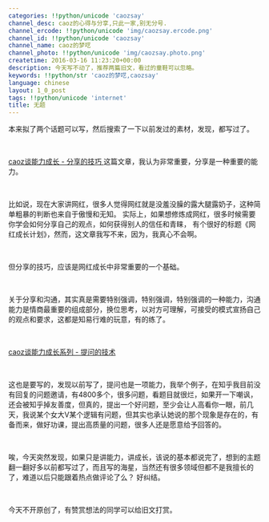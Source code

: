 ```yaml
---
categories: !!python/unicode 'caozsay'
channel_desc: caoz的心得与分享,只此一家,别无分号.
channel_ercode: !!python/unicode 'img/caozsay.ercode.png'
channel_id: !!python/unicode 'caozsay'
channel_name: caoz的梦呓
channel_photo: !!python/unicode 'img/caozsay.photo.png'
createtime: 2016-03-16 11:23:20+00:00
description: 今天写不动了，推荐两篇旧文，看过的童鞋可以忽略。
keywords: !!python/str 'caoz的梦呓,caozsay'
language: chinese
layout: 1_0_post
tags: !!python/unicode 'internet'
title: 无题
---
```

<div class="rich_media_content" id="js_content">
<p>
         本来拟了两个话题可以写，然后搜索了一下以前发过的素材，发现，都写过了。
        </p>
<p>
<br/>
</p>
<p>
<a data_ue_src="http://mp.weixin.qq.com/s?__biz=MzI0MjA1Mjg2Ng==&amp;mid=400593040&amp;idx=1&amp;sn=db2998fe0a8f018b434221a2b78e03e9&amp;scene=21#wechat_redirect" href="http://mp.weixin.qq.com/s?__biz=MzI0MjA1Mjg2Ng==&amp;mid=400593040&amp;idx=1&amp;sn=db2998fe0a8f018b434221a2b78e03e9&amp;scene=21#wechat_redirect" target="_blank">
          caoz谈能力成长 - 分享的技巧
         </a>
         这篇文章，我认为非常重要，分享是一种重要的能力。
         <br/>
</p>
<p>
<br/>
</p>
<p>
         比如说，现在大家讲网红，很多人觉得网红就是没羞没臊的露大腿露奶子，这种简单粗暴的判断也来自于傲慢和无知。 实际上，如果想修炼成网红，很多时候需要你学会如何分享自己的观点，如何获得别人的信任和青睐， 有个很好的标题《网红成长计划》，然而，这文章我写不来，因为，我真心不会啊。
        </p>
<p>
<br/>
</p>
<p>
         但分享的技巧，应该是网红成长中非常重要的一个基础。
        </p>
<p>
<br/>
</p>
<p>
         关于分享和沟通，其实真是需要特别强调，特别强调，特别强调的一种能力，沟通能力是情商最重要的组成部分，换位思考，以对方可理解，可接受的模式宣扬自己的观点和要求，这都是知易行难的玩意，有的练了。
        </p>
<p>
<br/>
</p>
<p>
<a data_ue_src="http://mp.weixin.qq.com/s?__biz=MzI0MjA1Mjg2Ng==&amp;mid=209695455&amp;idx=1&amp;sn=4d9a296a87f9525907e1e58c85b0648b&amp;scene=21#wechat_redirect" href="http://mp.weixin.qq.com/s?__biz=MzI0MjA1Mjg2Ng==&amp;mid=209695455&amp;idx=1&amp;sn=4d9a296a87f9525907e1e58c85b0648b&amp;scene=21#wechat_redirect" target="_blank">
          caoz谈能力成长系列 - 提问的技术
         </a>
<br/>
</p>
<p>
<br/>
</p>
<p>
         这也是要写的，发现以前写了，提问也是一项能力，我举个例子，在知乎我目前没有回复的问题邀请，有4800多个，很多问题，看题目就很烂，如果开一下嘲讽，还会被知乎掉友善度，但真的，提出一个好问题，至少会让人高看你一眼，前几天，我说某个女大V某个逻辑有问题，但其实也承认她说的那个现象是存在的，有备而来，做好功课，提出高质量的问题，很多人还是愿意给予回答的。
        </p>
<p>
<br/>
</p>
<p>
         唉，今天突然发现，如果只是讲能力，讲成长，该说的基本都说完了，想到的主题翻一翻好多以前都写过了，而且写的海星，当然还有很多领域但都不是我擅长的了，难道以后只能跟着热点做评论了么？ 好纠结。
        </p>
<p>
<br/>
</p>
<p>
         今天不开原创了，有赞赏想法的同学可以给旧文打赏。
        </p>
</div>